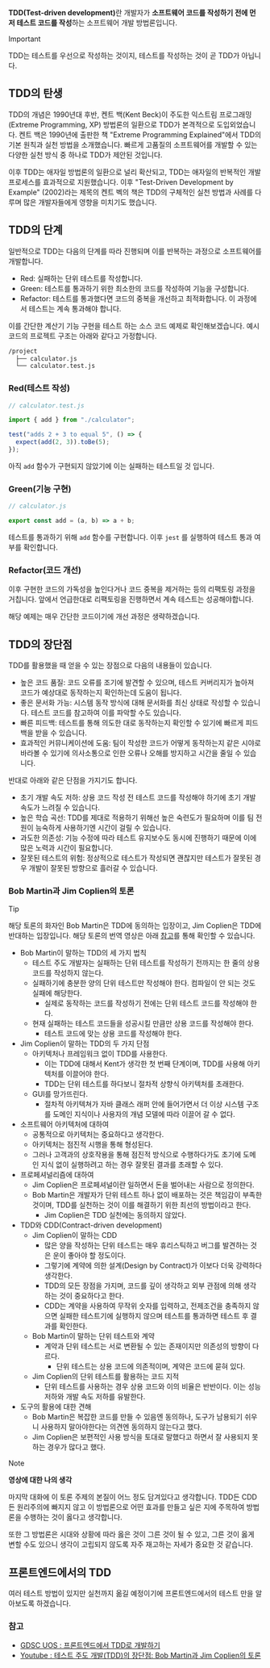 <strong>TDD(Test-driven development)</strong>란 개발자가 **소프트웨어 코드를 작성하기 전에 먼저 테스트 코드를 작성**하는 소프트웨어 개발 방법론입니다.

> [!IMPORTANT]
>
> TDD는 테스트를 우선으로 작성하는 것이지, 테스트를 작성하는 것이 곧 TDD가 아닙니다.

## TDD의 탄생

TDD의 개념은 1990년대 후반, 켄트 백(Kent Beck)이 주도한 익스트림 프로그래밍(Extreme Programming, XP) 방법론의 일환으로 TDD가 본격적으로 도입외었습니다. 켄트 백은 1990년에 출판한 책 "Extreme Programming Explained"에서 TDD의 기본 원칙과 실천 방법을 소개했습니다. 빠르게 고품질의 소프트웨어를 개발할 수 있는 다양한 실천 방식 중 하나로 TDD가 제안된 것입니다.

이후 TDD는 애자일 방법론의 일환으로 널리 확산되고, TDD는 애자일의 반복적인 개발 프로세스를 효과적으로 지원했습니다. 이후 "Test-Driven Development by Example" (2002)라는 제목의 켄트 벡의 책은 TDD의 구체적인 실천 방법과 사례를 다루며 많은 개발자들에게 영향을 미치기도 했습니다.

## TDD의 단계

일반적으로 TDD는 다음의 단계를 따라 진행되며 이를 반복하는 과정으로 소프트웨어를 개발합니다.

- Red: 실패하는 단위 테스트를 작성합니다.
- Green: 테스트를 통과하기 위한 최소한의 코드를 작성하여 기능을 구성합니다.
- Refactor: 테스트를 통과했다면 코드의 중복을 개선하고 최적화합니다. 이 과정에서 테스트는 계속 통과해야 합니다.

이를 간단한 계산기 기능 구현을 테스트 하는 소스 코드 예제로 확인해보겠습니다. 예시 코드의 프로젝트 구조는 아래와 같다고 가정합니다.

```sh
/project
  ├── calculator.js
  └── calculator.test.js
```

### Red(테스트 작성)

```js
// calculator.test.js

import { add } from "./calculator";

test("adds 2 + 3 to equal 5", () => {
  expect(add(2, 3)).toBe(5);
});
```

아직 `add` 함수가 구현되지 않았기에 이는 실패하는 테스트일 것 입니다.

### Green(기능 구현)

```js
// calculator.js

export const add = (a, b) => a + b;
```

테스트를 통과하기 위해 `add` 함수를 구현합니다. 이후 `jest` 를 실행하여 테스트 통과 여부를 확인합니다.

### Refactor(코드 개선)

이후 구현한 코드의 가독성을 높인다거나 코드 중복을 제거하는 등의 리팩토링 과정을 거칩니다. 앞에서 언급한대로 리팩토링을 진행하면서 계속 테스트는 성공해야합니다.

해당 예제는 매우 간단한 코드이기에 개선 과정은 생략하겠습니다.

## TDD의 장단점

TDD를 활용했을 때 얻을 수 있는 장점으로 다음의 내용들이 있습니다.

- 높은 코드 품질: 코드 오류를 조기에 발견할 수 있으며, 테스트 커버리지가 높아져 코드가 예상대로 동작하는지 확인하는데 도움이 됩니다.
- 좋은 문서화 가능: 시스템 동작 방식에 대해 문서화를 최신 상태로 작성할 수 있습니다. 테스트 코드를 참고하여 이를 파악할 수도 있습니다.
- 빠른 피드백: 테스트를 통해 의도한 대로 동작하는지 확인할 수 있기에 빠르게 피드백을 받을 수 있습니다.
- 효과적인 커뮤니케이션에 도움: 팀이 작성한 코드가 어떻게 동작하는지 같은 시야로 바라볼 수 있기에 의사소통으로 인한 오류나 오해를 방지하고 시간을 줄일 수 있습니다.

반대로 아래와 같은 단점을 가지기도 합니다.

- 초기 개발 속도 저하: 상용 코드 작성 전 테스트 코드를 작성해야 하기에 초기 개발 속도가 느려질 수 있습니다.
- 높은 학습 곡선: TDD를 제대로 적용하기 위해선 높은 숙련도가 필요하며 이를 팀 전원이 능숙하게 사용하기엔 시간이 걸릴 수 있습니다.
- 과도한 의존성: 기능 수정에 따라 테스트 유지보수도 동시에 진행하기 때문에 이에 많은 노력과 시간이 필요합니다.
- 잘못된 테스트의 위험: 정상적으로 테스트가 작성되면 괜찮지만 테스트가 잘못된 경우 개발이 잘못된 방향으로 흘러갈 수 있습니다.

### Bob Martin과 Jim Coplien의 토론

> [!TIP]
>
> 해당 토론의 화자인 Bob Martin은 TDD에 동의하는 입장이고, Jim Coplien은 TDD에 반대하는 입장입니다. 해당 토론의 번역 영상은 아래 [참고](#참고)를 통해 확인할 수 있습니다.

- Bob Martin이 말하는 TDD의 세 가지 법칙
  - 테스트 주도 개발자는 실패하는 단위 테스트를 작성하기 전까지는 한 줄의 상용 코드를 작성하지 않는다.
  - 실패하기에 충분한 양의 단위 테스트만 작성해야 한다. 컴파일이 안 되는 것도 실패에 해당한다.
    - 실제로 동작하는 코드를 작성하기 전에는 단위 테스트 코드를 작성해야 한다.
  - 현재 실패하는 테스트 코드들을 성공시킬 만큼만 상용 코드를 작성해야 한다.
    - 테스트 코드에 맞는 상용 코드를 작성해야 한다.
- Jim Coplien이 말하는 TDD의 두 가지 단점
  - 아키텍처나 프레임워크 없이 TDD를 사용한다.
    - 이는 TDD에 대해서 Kent가 생각한 첫 번째 단계이며, TDD를 사용해 아키텍처를 이끌어야 한다.
    - TDD는 단위 테스트를 하다보니 절차적 상향식 아키텍처를 초래한다.
  - GUI를 망가뜨린다.
    - 절차적 아키텍쳐가 자바 클래스 래퍼 안에 들어가면서 더 이상 시스템 구조를 도메인 지식이나 사용자의 개념 모델에 따라 이끌어 갈 수 없다.
- 소프트웨어 아키텍처에 대하여
  - 공통적으로 아키텍처는 중요하다고 생각한다.
  - 아키텍처는 점진적 시행을 통해 형성된다.
  - 그러나 고객과의 상호작용을 통해 점진적 방식으로 수행하다가도 초기에 도메인 지식 없이 실행하려고 하는 경우 잘못된 결과를 초래할 수 있다.
- 프로페셔널리즘에 대하여
  - Jim Coplien은 프로페셔널이란 일하면서 돈을 벌어내는 사람으로 정의한다.
  - Bob Martin은 개발자가 단위 테스트 하나 없이 배포하는 것은 책임감이 부족한 것이며, TDD를 실천하는 것이 이를 해결하기 위한 최선의 방법이라고 한다.
    - Jim Coplien은 TDD 실천에는 동의하지 않았다.
- TDD와 CDD(Contract-driven development)
  - Jim Coplien이 말하는 CDD
    - 많은 양을 작성하는 단위 테스트는 매우 휴리스틱하고 버그를 발견하는 것은 운이 좋아야 할 정도이다.
    - 그렇기에 계약에 의한 설계(Design by Contract)가 이보다 더욱 강력하다 생각한다.
    - TDD의 모든 장점을 가지며, 코드를 깊이 생각하고 외부 관점에 의해 생각하는 것이 중요하다고 한다.
    - CDD는 계약을 사용하여 무작위 숫자를 입력하고, 전제조건을 충족하지 않으면 실패한 테스트기에 실행하지 않으며 테스트를 통과하면 테스트 후 결과를 확인한다.
  - Bob Martin이 말하는 단위 테스트와 계약
    - 계약과 단위 테스트는 서로 변환될 수 있는 존재이지만 의존성의 방향이 다르다.
      - 단위 테스트는 상용 코드에 의존적이며, 계약은 코드에 묻혀 있다.
  - Jim Coplien의 단위 테스트를 활용하는 코드 지적
    - 단위 테스트를 사용하는 경우 상용 코드와 이의 비율은 반반이다. 이는 성능 저하와 개발 속도 저하를 유발한다.
- 도구의 활용에 대한 견해
  - Bob Martin은 복잡한 코드를 만들 수 있음엔 동의하나, 도구가 남용되기 쉬우니 사용하지 말아야한다는 의견엔 동의하지 않는다고 했다.
  - Jim Coplien은 보편적인 사용 방식을 토대로 말했다고 하면서 잘 사용되지 못하는 경우가 많다고 했다.

> [!NOTE]
>
> **영상에 대한 나의 생각**
>
> 마지막 대화에 이 토론 주제의 본질이 어느 정도 담겨있다고 생각합니다. TDD든 CDD든 원리주의에 빠지지 않고 이 방법론으로 어떤 효과를 만들고 싶은 지에 주목하여 방법론을 수행하는 것이 옳다고 생각합니다.
>
> 또한 그 방법론은 시대와 상황에 따라 옳은 것이 그른 것이 될 수 있고, 그른 것이 옳게 변할 수도 있으니 생각이 고립되지 않도록 자주 재고하는 자세가 중요한 것 같습니다.

## 프론트엔드에서의 TDD

여러 테스트 방법이 있지만 실천까지 옮길 예정이기에 프론트엔드에서의 테스트 만을 알아보도록 하겠습니다.

### 참고

- [GDSC UOS : 프론트엔드에서 TDD로 개발하기](https://gdsc-university-of-seoul.github.io/how-to-develop-frontend-using-TDD/)
- [Youtube : 테스트 주도 개발(TDD)의 장단점: Bob Martin과 Jim Coplien의 토론](https://www.youtube.com/watch?v=eRxc4PD6RN0)
